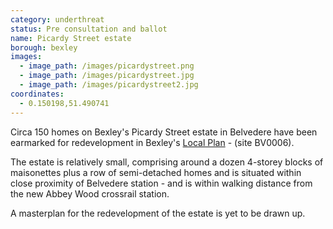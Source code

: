 ```yaml
---
category: underthreat
status: Pre consultation and ballot
name: Picardy Street estate 
borough: bexley
images:
  - image_path: /images/picardystreet.png
  - image_path: /images/picardystreet.jpg
  - image_path: /images/picardystreet2.jpg
coordinates: 
  - 0.150198,51.490741
---
```

Circa 150 homes on Bexley's Picardy Street estate in Belvedere have been earmarked for redevelopment in Bexley's [Local Plan](https://www.bexley.gov.uk/sites/bexley-cms/files/2019-02/BLP-Reg-18-Consultation-Paper-for-Publication-February-2019.pdf) - (site BV0006). 

The estate is relatively small, comprising around a dozen 4-storey blocks of maisonettes plus a row of semi-detached homes and is situated within close proximity of Belvedere station - and is within walking distance from the new Abbey Wood crossrail station.

A masterplan for the redevelopment of the estate is yet to be drawn up.
